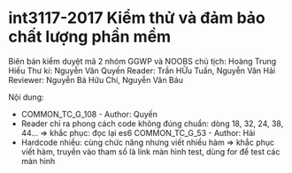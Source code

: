 # int3117-2017 Kiểm thử và đảm bảo chất lượng phần mềm

Biên bản kiểm duyệt mã
2 nhóm GGWP và NOOBS
chủ tịch: Hoàng Trung Hiếu
Thư kí: Nguyễn Văn Quyến
Reader: Trần HỮu Tuấn, Nguyễn Văn Hải
Reviewer: Nguyễn Bá Hữu Chí, Nguyễn Văn Báu

Nội dung:
- COMMON_TC_G_108 - Author: Quyến
- Reader chỉ ra phong cách code không đúng chuẩn: dòng 18, 32, 24, 38, 44... => khắc phục: đọc lại es6
COMMON_TC_G_53 - Author: Hải
- Hardcode nhiều: cùng chức năng nhưng viết nhiều hàm => khắc phục viết hàm, truyền vào tham số là link màn hình test, dùng for để test các màn hình

